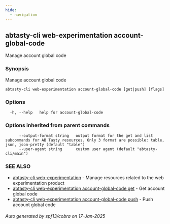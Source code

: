 ```yaml
---
hide:
  - navigation
---
```

## abtasty-cli web-experimentation account-global-code

Manage account global code

### Synopsis

Manage account global code

```
abtasty-cli web-experimentation account-global-code [get|push] [flags]
```

### Options

```
  -h, --help   help for account-global-code
```

### Options inherited from parent commands

```
      --output-format string   output format for the get and list subcommands for AB Tasty resources. Only 3 format are possible: table, json, json-pretty (default "table")
      --user-agent string      custom user agent (default "abtasty-cli/main")
```

### SEE ALSO

* [abtasty-cli web-experimentation](abtasty-cli_web-experimentation.md)	 - Manage resources related to the web experimentation product
* [abtasty-cli web-experimentation account-global-code get](abtasty-cli_web-experimentation_account-global-code_get.md)	 - Get account global code
* [abtasty-cli web-experimentation account-global-code push](abtasty-cli_web-experimentation_account-global-code_push.md)	 - Push account global code

###### Auto generated by spf13/cobra on 17-Jan-2025
